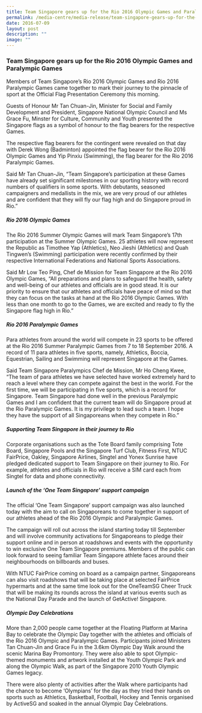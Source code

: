```yaml
---
title: Team Singapore gears up for the Rio 2016 Olympic Games and Paralympic Games
permalink: /media-centre/media-release/team-singapore-gears-up-for-the-rio-2016-olympic-games-and-paralympic/
date: 2016-07-09
layout: post
description: ""
image: ""
---
```

### **Team Singapore gears up for the Rio 2016 Olympic Games and Paralympic Games**
Members of Team Singapore’s Rio 2016 Olympic Games and Rio 2016 Paralympic Games came together to mark their journey to the pinnacle of sport at the Official Flag Presentation Ceremony this morning.  
  
Guests of Honour Mr Tan Chuan-Jin, Minister for Social and Family Development and President, Singapore National Olympic Council and Ms Grace Fu, Minster for Culture, Community and Youth presented the Singapore flags as a symbol of honour to the flag bearers for the respective Games.  
  
The respective flag bearers for the contingent were revealed on that day with Derek Wong (Badminton) appointed the flag bearer for the Rio 2016 Olympic Games and Yip Pinxiu (Swimming), the flag bearer for the Rio 2016 Paralympic Games.  
  
Said Mr Tan Chuan-Jin, “Team Singapore’s participation at these Games have already set significant milestones in our sporting history with record numbers of qualifiers in some sports. With debutants, seasoned campaigners and medallists in the mix, we are very proud of our athletes and are confident that they will fly our flag high and do Singapore proud in Rio.”  
  
##### **Rio 2016 Olympic Games**  
  
The Rio 2016 Summer Olympic Games will mark Team Singapore’s 17th participation at the Summer Olympic Games. 25 athletes will now represent the Republic as Timothee Yap (Athletics), Neo Jieshi (Athletics) and Quah Tingwen’s (Swimming) participation were recently confirmed by their respective International Federations and National Sports Associations.  
  
Said Mr Low Teo Ping, Chef de Mission for Team Singapore at the Rio 2016 Olympic Games, “All preparations and plans to safeguard the health, safety and well-being of our athletes and officials are in good stead. It is our priority to ensure that our athletes and officials have peace of mind so that they can focus on the tasks at hand at the Rio 2016 Olympic Games. With less than one month to go to the Games, we are excited and ready to fly the Singapore flag high in Rio.”  
  
##### **Rio 2016 Paralympic Games**  
  
Para athletes from around the world will compete in 23 sports to be offered at the Rio 2016 Summer Paralympic Games from 7 to 18 September 2016. A record of 11 para athletes in five sports, namely, Athletics, Boccia, Equestrian, Sailing and Swimming will represent Singapore at the Games.  
  
Said Team Singapore Paralympics Chef de Mission, Mr Ho Cheng Kwee, “The team of para athletes we have selected have worked extremely hard to reach a level where they can compete against the best in the world. For the first time, we will be participating in five sports, which is a record for Singapore. Team Singapore had done well in the previous Paralympic Games and I am confident that the current team will do Singapore proud at the Rio Paralympic Games. It is my privilege to lead such a team. I hope they have the support of all Singaporeans when they compete in Rio.”  
  
##### **Supporting Team Singapore in their journey to Rio**  
  
Corporate organisations such as the Tote Board family comprising Tote Board, Singapore Pools and the Singapore Turf Club, Fitness First, NTUC FairPrice, Oakley, Singapore Airlines, Singtel and Yonex Sunrise have pledged dedicated support to Team Singapore on their journey to Rio. For example, athletes and officials in Rio will receive a SIM card each from Singtel for data and phone connectivity.  
  
##### **Launch of the ‘One Team Singapore’ support campaign**  
  
The official ‘One Team Singapore’ support campaign was also launched today with the aim to call on Singaporeans to come together in support of our athletes ahead of the Rio 2016 Olympic and Paralympic Games.  
  
The campaign will roll out across the island starting today till September and will involve community activations for Singaporeans to pledge their support online and in person at roadshows and events with the opportunity to win exclusive One Team Singapore premiums. Members of the public can look forward to seeing familiar Team Singapore athlete faces around their neighbourhoods on billboards and buses.  
  
With NTUC FairPrice coming on board as a campaign partner, Singaporeans can also visit roadshows that will be taking place at selected FairPrice hypermarts and at the same time look out for the OneTeamSG Cheer Truck that will be making its rounds across the island at various events such as the National Day Parade and the launch of GetActive! Singapore.  

##### **Olympic Day Celebrations**  

More than 2,000 people came together at the Floating Platform at Marina Bay to celebrate the Olympic Day together with the athletes and officials of the Rio 2016 Olympic and Paralympic Games. Participants joined Ministers Tan Chuan-Jin and Grace Fu in the 3.6km Olympic Day Walk around the scenic Marina Bay Promontory. They were also able to spot Olympic-themed monuments and artwork installed at the Youth Olympic Park and along the Olympic Walk, as part of the Singapore 2010 Youth Olympic Games legacy.  
  
There were also plenty of activities after the Walk where participants had the chance to become ‘Olympians’ for the day as they tried their hands on sports such as Athletics, Basketball, Football, Hockey and Tennis organised by ActiveSG and soaked in the annual Olympic Day Celebrations.